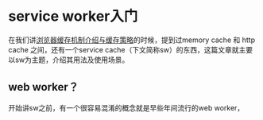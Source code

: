 # service worker入门

在我们讲[浏览器缓存机制介绍与缓存策略](https://juejin.im/book/5b936540f265da0a9624b04b/section/5b9ba651f265da0ac726e5de)的时候，提到过memory cache 和 http cache 之间，还有一个service cache（下文简称sw）的东西，这篇文章就主要以sw为主题，介绍其用法及使用场景。

## web worker？
开始讲sw之前，有一个很容易混淆的概念就是早些年间流行的web worker，